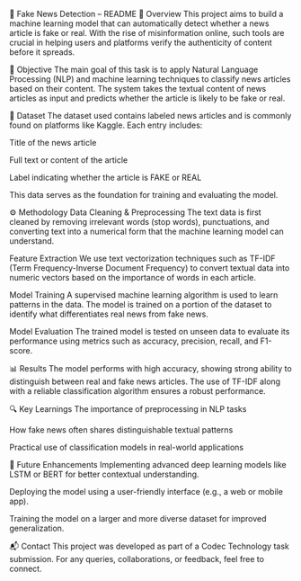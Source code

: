 📰 Fake News Detection – README
📌 Overview
This project aims to build a machine learning model that can automatically detect whether a news article is fake or real. With the rise of misinformation online, such tools are crucial in helping users and platforms verify the authenticity of content before it spreads.

🎯 Objective
The main goal of this task is to apply Natural Language Processing (NLP) and machine learning techniques to classify news articles based on their content. The system takes the textual content of news articles as input and predicts whether the article is likely to be fake or real.

📁 Dataset
The dataset used contains labeled news articles and is commonly found on platforms like Kaggle. Each entry includes:

Title of the news article

Full text or content of the article

Label indicating whether the article is FAKE or REAL

This data serves as the foundation for training and evaluating the model.

⚙️ Methodology
Data Cleaning & Preprocessing
The text data is first cleaned by removing irrelevant words (stop words), punctuations, and converting text into a numerical form that the machine learning model can understand.

Feature Extraction
We use text vectorization techniques such as TF-IDF (Term Frequency-Inverse Document Frequency) to convert textual data into numeric vectors based on the importance of words in each article.

Model Training
A supervised machine learning algorithm is used to learn patterns in the data. The model is trained on a portion of the dataset to identify what differentiates real news from fake news.

Model Evaluation
The trained model is tested on unseen data to evaluate its performance using metrics such as accuracy, precision, recall, and F1-score.

📊 Results
The model performs with high accuracy, showing strong ability to distinguish between real and fake news articles. The use of TF-IDF along with a reliable classification algorithm ensures a robust performance.

🔍 Key Learnings
The importance of preprocessing in NLP tasks

How fake news often shares distinguishable textual patterns

Practical use of classification models in real-world applications

🚀 Future Enhancements
Implementing advanced deep learning models like LSTM or BERT for better contextual understanding.

Deploying the model using a user-friendly interface (e.g., a web or mobile app).

Training the model on a larger and more diverse dataset for improved generalization.

📬 Contact
This project was developed as part of a Codec Technology task submission. For any queries, collaborations, or feedback, feel free to connect.

